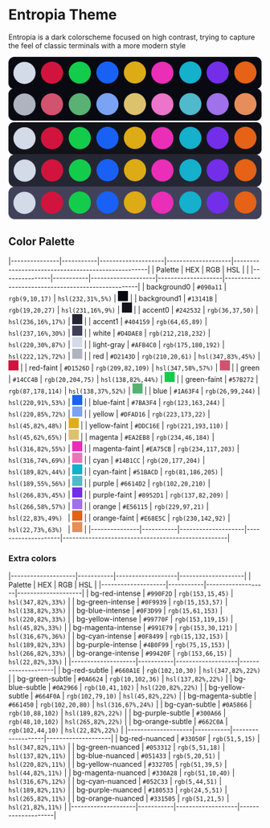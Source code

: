 # Entropia Theme
Entropia is a dark colorscheme focused on high contrast, trying to capture the feel of classic terminals with a more modern style

![palette-1](assets/palette-1.png)
![palette-2](assets/palette-2.png)

## Color Palette
|---------------|-----------|--------------------|--------------------|---------------------------------------------------|
| Palette       | HEX       | RGB                | HSL                |                                                   |
|---------------|-----------|--------------------|--------------------|---------------------------------------------------|
| background0   | `#090a11` | `rgb(9,10,17)`     | `hsl(232,31%,5%)`  | ![background0](assets/colors/background0.png)     |
| background1   | `#13141B` | `rgb(19,20,27)`    | `hsl(231,16%,9%)`  | ![background1](assets/colors/background1.png)     |
| accent0       | `#242532` | `rgb(36,37,50)`    | `hsl(236,16%,17%)` | ![accent0](assets/colors/accent0.png)             |
| accent1       | `#404159` | `rgb(64,65,89)`    | `hsl(237,16%,30%)` | ![accent1](assets/colors/accent1.png)             |
| white         | `#D4DAE8` | `rgb(212,218,232)` | `hsl(220,30%,87%)` | ![white](assets/colors/white.png)                 |
| light-gray    | `#AFB4C0` | `rgb(175,180,192)` | `hsl(222,12%,72%)` | ![light-gray](assets/colors/light-gray.png)       |
| red           | `#D2143D` | `rgb(210,20,61)`   | `hsl(347,83%,45%)` | ![red](assets/colors/red.png)                     |
| red-faint     | `#D1526D` | `rgb(209,82,109)`  | `hsl(347,58%,57%)` | ![red-faint](assets/colors/red-faint.png)         |
| green         | `#14CC4B` | `rgb(20,204,75)`   | `hsl(138,82%,44%)` | ![green](assets/colors/green.png)                 |
| green-faint   | `#57B272` | `rgb(87,178,114)`  | `hsl(138,37%,52%)` | ![green-faint](assets/colors/green-faint.png)     |
| blue          | `#1A63F4` | `rgb(26,99,244)`   | `hsl(220,91%,53%)` | ![blue](assets/colors/blue.png)                   |
| blue-faint    | `#7BA3F4` | `rgb(123,163,244)` | `hsl(220,85%,72%)` | ![blue-faint](assets/colors/blue-faint.png)       |
| yellow        | `#DFAD16` | `rgb(223,173,22)`  | `hsl(45,82%,48%)`  | ![yellow](assets/colors/yellow.png)               |
| yellow-faint  | `#DDC16E` | `rgb(221,193,110)` | `hsl(45,62%,65%)`  | ![yellow-faint](assets/colors/yellow-faint.png)   |
| magenta       | `#EA2EB8` | `rgb(234,46,184)`  | `hsl(316,82%,55%)` | ![magenta](assets/colors/magenta.png)             |
| magenta-faint | `#EA75CB` | `rgb(234,117,203)` | `hsl(316,74%,69%)` | ![magenta-faint](assets/colors/magenta-faint.png) |
| cyan          | `#14B1CC` | `rgb(20,177,204)`  | `hsl(189,82%,44%)` | ![cyan](assets/colors/cyan.png)                   |
| cyan-faint    | `#51BACD` | `rgb(81,186,205)`  | `hsl(189,55%,56%)` | ![cyan-faint](assets/colors/cyan-faint.png)       |
| purple        | `#6614D2` | `rgb(102,20,210)`  | `hsl(266,83%,45%)` | ![purple](assets/colors/purple.png)               |
| purple-faint  | `#8952D1` | `rgb(137,82,209)`  | `hsl(266,58%,57%)` | ![purple-faint](assets/colors/purple-faint.png)   |
| orange        | `#E56115` | `rgb(229,97,21)`   | `hsl(22,83%,49%) ` | ![orange](assets/colors/orange.png)               |
| orange-faint  | `#E68E5C` | `rgb(230,142,92)`  | `hsl(22,73%,63%) ` | ![orange-faint](assets/colors/orange-faint.png)   |
|---------------|-----------|--------------------|--------------------|---------------------------------------------------|

### Extra colors
|--------------------|-----------|-------------------|--------------------|
| Palette            | HEX       | RGB               | HSL                |
|--------------------|-----------|-------------------|--------------------|
| bg-red-intense     | `#990F2D` | `rgb(153,15,45)`  | `hsl(347,82%,33%)` |
| bg-green-intense   | `#0F9939` | `rgb(15,153,57)`  | `hsl(138,82%,33%)` |
| bg-blue-intense    | `#0F3D99` | `rgb(15,61,153)`  | `hsl(220,82%,33%)` |
| bg-yellow-intense  | `#99770F` | `rgb(153,119,15)` | `hsl(45,82%,33%)`  |
| bg-magenta-intense | `#991E79` | `rgb(153,30,121)` | `hsl(316,67%,36%)` |
| bg-cyan-intense    | `#0F8499` | `rgb(15,132,153)` | `hsl(189,82%,33%)` |
| bg-purple-intense  | `#4B0F99` | `rgb(75,15,153)`  | `hsl(266,82%,33%)` |
| bg-orange-intense  | `#99420F` | `rgb(153,66,15)`  | `hsl(22,82%,33%)`  |
|--------------------|-----------|-------------------|--------------------|
| bg-red-subtle      | `#660A1E` | `rgb(102,10,30)`  | `hsl(347,82%,22%)` |
| bg-green-subtle    | `#0A6624` | `rgb(10,102,36)`  | `hsl(137,82%,22%)` |
| bg-blue-subtle     | `#0A2966` | `rgb(10,41,102)`  | `hsl(220,82%,22%)` |
| bg-yellow-subtle   | `#664F0A` | `rgb(102,79,10)`  | `hsl(45,82%,22%)`  |
| bg-magenta-subtle  | `#661450` | `rgb(102,20,80)`  | `hsl(316,67%,24%)` |
| bg-cyan-subtle     | `#0A5866` | `rgb(10,88,102)`  | `hsl(189,82%,22%)` |
| bg-purple-subtle   | `#300A66` | `rgb(48,10,102)`  | `hsl(265,82%,22%)` |
| bg-orange-subtle   | `#662C0A` | `rgb(102,44,10)`  | `hsl(22,82%,22%)`  |
|--------------------|-----------|-------------------|--------------------|
| bg-red-nuanced     | `#33050F` | `rgb(51,5,15)`    | `hsl(347,82%,11%)` |
| bg-green-nuanced   | `#053312` | `rgb(5,51,18)`    | `hsl(137,82%,11%)` |
| bg-blue-nuanced    | `#051433` | `rgb(5,20,51)`    | `hsl(220,82%,11%)` |
| bg-yellow-nuanced  | `#332705` | `rgb(51,39,5)`    | `hsl(44,82%,11%)`  |
| bg-magenta-nuanced | `#330A28` | `rgb(51,10,40)`   | `hsl(316,67%,12%)` |
| bg-cyan-nuanced    | `#052C33` | `rgb(5,44,51)`    | `hsl(189,82%,11%)` |
| bg-purple-nuanced  | `#180533` | `rgb(24,5,51)`    | `hsl(265,82%,11%)` |
| bg-orange-nuanced  | `#331505` | `rgb(51,21,5)`    | `hsl(21,82%,11%)`  |
|--------------------|-----------|-------------------|--------------------|
